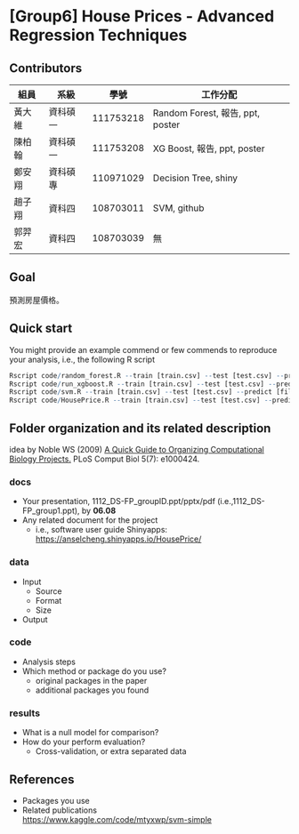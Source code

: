 # [Group6] House Prices - Advanced Regression Techniques

## Contributors
|組員|系級|學號|工作分配|
|-|-|-|-|
|黃大維|資科碩一|111753218|Random Forest, 報告, ppt, poster| 
|陳柏翰|資科碩一|111753208|XG Boost, 報告, ppt, poster|
|鄭安翔|資科碩專|110971029|Decision Tree, shiny|
|趙子翔|資科四|108703011|SVM, github|
|郭羿宏|資科四|108703039|無|

## Goal
預測房屋價格。

## Quick start
You might provide an example commend or few commends to reproduce your analysis, i.e., the following R script
```R
Rscript code/random_forest.R --train [train.csv] --test [test.csv] --predict [file.csv]
Rscript code/run_xgboost.R --train [train.csv] --test [test.csv] --predict [file.csv]
Rscript code/svm.R --train [train.csv] --test [test.csv] --predict [file.csv]
Rscript code/HousePrice.R --train [train.csv] --test [test.csv] --predict [file.csv]
```

## Folder organization and its related description
idea by Noble WS (2009) [A Quick Guide to Organizing Computational Biology Projects.](https://journals.plos.org/ploscompbiol/article?id=10.1371/journal.pcbi.1000424) PLoS Comput Biol 5(7): e1000424.

### docs
* Your presentation, 1112_DS-FP_groupID.ppt/pptx/pdf (i.e.,1112_DS-FP_group1.ppt), by **06.08**
* Any related document for the project
  * i.e., software user guide
Shinyapps: https://anselcheng.shinyapps.io/HousePrice/
### data
* Input
  * Source
  * Format
  * Size 
* Output

### code
* Analysis steps
* Which method or package do you use? 
  * original packages in the paper
  * additional packages you found

### results
* What is a null model for comparison?
* How do your perform evaluation?
  * Cross-validation, or extra separated data

## References
* Packages you use
* Related publications  
https://www.kaggle.com/code/mtyxwp/svm-simple

